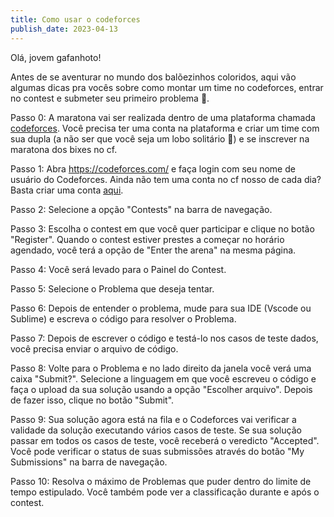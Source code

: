 ```yaml
---
title: Como usar o codeforces
publish_date: 2023-04-13
---
```


Olá, jovem gafanhoto!

Antes de se aventurar no mundo dos balõezinhos coloridos, aqui vão algumas dicas pra vocês sobre como montar um time no codeforces, entrar no contest e submeter seu primeiro problema 🎈.

Passo 0: A maratona vai ser realizada dentro de uma plataforma chamada [codeforces](https://codeforces.com/). Você precisa ter uma conta na plataforma e criar um time com sua dupla (a não ser que você seja um lobo solitário 🐺) e se inscrever na maratona dos bixes no cf.

Passo 1: Abra https://codeforces.com/ e faça login com seu nome de usuário do Codeforces. Ainda não tem uma conta no cf nosso de cada dia? Basta criar uma conta [aqui](https://codeforces.com/register).

Passo 2: Selecione a opção "Contests" na barra de navegação.

Passo 3: Escolha o contest em que você quer participar e clique no botão "Register". Quando o contest estiver prestes a começar no horário agendado, você terá a opção de "Enter the arena" na mesma página.

Passo 4: Você será levado para o Painel do Contest.

Passo 5: Selecione o Problema que deseja tentar.

Passo 6: Depois de entender o problema, mude para sua IDE (Vscode ou Sublime) e escreva o código para resolver o Problema.

Passo 7: Depois de escrever o código e testá-lo nos casos de teste dados, você precisa enviar o arquivo de código.

Passo 8: Volte para o Problema e no lado direito da janela você verá uma caixa "Submit?". Selecione a linguagem em que você escreveu o código e faça o upload da sua solução usando a opção "Escolher arquivo". Depois de fazer isso, clique no botão "Submit".

Passo 9: Sua solução agora está na fila e o Codeforces vai verificar a validade da solução executando vários casos de teste. Se sua solução passar em todos os casos de teste, você receberá o veredicto "Accepted". Você pode verificar o status de suas submissões através do botão "My Submissions" na barra de navegação.

Passo 10: Resolva o máximo de Problemas que puder dentro do limite de tempo estipulado. Você também pode ver a classificação durante e após o contest.
